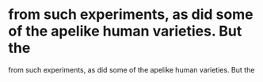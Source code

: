 # from such experiments, as did some of the apelike human varieties. But the

from such experiments, as did some of the apelike human varieties. But the